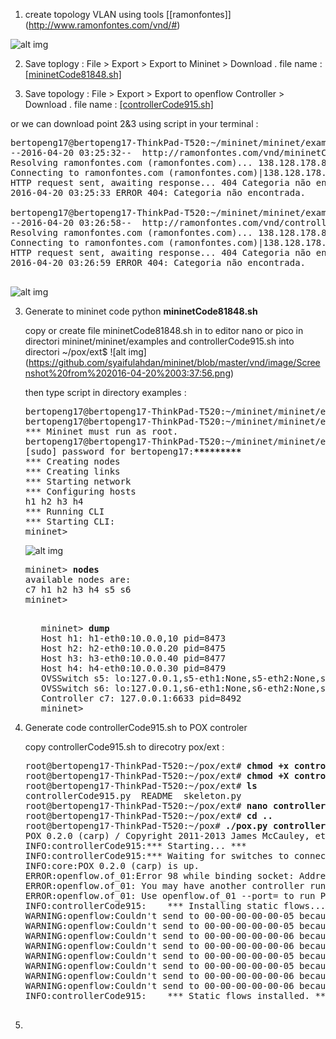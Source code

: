 

1. create topology VLAN using tools [[ramonfontes]] (http://www.ramonfontes.com/vnd/#)

![alt img](https://github.com/syaifulahdan/mininet/blob/master/vnd/image/Screenshot%20from%202016-04-20%2003:09:12.png)


2. Save toplogy : File > Export > Export to Mininet > Download .   file name : [[mininetCode81848.sh]](https://github.com/syaifulahdan/mininet/blob/master/vnd/create/createvlan1/mininetCode81848.sh)

3. Save topology : File > Export > Export to openflow Controller > Download .   file name : [[controllerCode915.sh]](https://github.com/syaifulahdan/mininet/blob/master/vnd/create/createvlan1/controllerCode915.sh)


or we can download point 2&3 using script in your terminal :
<pre>
bertopeng17@bertopeng17-ThinkPad-T520:~/mininet/mininet/examples$ <b>wget http://ramonfontes.com/vnd/mininetCode81848.sh</b>
--2016-04-20 03:25:32--  http://ramonfontes.com/vnd/mininetCode81848.sh
Resolving ramonfontes.com (ramonfontes.com)... 138.128.178.82
Connecting to ramonfontes.com (ramonfontes.com)|138.128.178.82|:80... connected.
HTTP request sent, awaiting response... 404 Categoria não encontrada
2016-04-20 03:25:33 ERROR 404: Categoria não encontrada.

bertopeng17@bertopeng17-ThinkPad-T520:~/mininet/mininet/examples$ <b>wget http://ramonfontes.com/vnd/controllerCode915.sh</b>
--2016-04-20 03:26:58--  http://ramonfontes.com/vnd/controllerCode915.sh
Resolving ramonfontes.com (ramonfontes.com)... 138.128.178.82
Connecting to ramonfontes.com (ramonfontes.com)|138.128.178.82|:80... connected.
HTTP request sent, awaiting response... 404 Categoria não encontrada
2016-04-20 03:26:59 ERROR 404: Categoria não encontrada.

</pre>

![alt img](https://github.com/syaifulahdan/mininet/blob/master/vnd/image/Screenshot%20from%202016-04-20%2003:29:35.png)


3. Generate to mininet code python <b>mininetCode81848.sh</b>

   copy or create file mininetCode81848.sh in to editor nano or pico in directori mininet/mininet/examples and controllerCode915.sh into directori ~/pox/ext$
   ![alt img] (https://github.com/syaifulahdan/mininet/blob/master/vnd/image/Screenshot%20from%202016-04-20%2003:37:56.png)
   
   then type script in directory examples : 
   <pre>
   bertopeng17@bertopeng17-ThinkPad-T520:~/mininet/mininet/examples$ <b>chmod +x mininetCode81848.sh </b>
   bertopeng17@bertopeng17-ThinkPad-T520:~/mininet/mininet/examples$ <b>./mininetCode81848.sh </b>
   *** Mininet must run as root.
   bertopeng17@bertopeng17-ThinkPad-T520:~/mininet/mininet/examples$ sudo ./mininetCode81848.sh 
   [sudo] password for bertopeng17:<b>*********</b> 
   *** Creating nodes
   *** Creating links
   *** Starting network
   *** Configuring hosts
   h1 h2 h3 h4 
   *** Running CLI
   *** Starting CLI:
   mininet> 
   </pre>
   
   ![alt img](https://github.com/syaifulahdan/mininet/blob/master/vnd/image/Screenshot%20from%202016-04-20%2003:41:02.png)

   <pre>
   mininet> <b>nodes</b>
   available nodes are: 
   c7 h1 h2 h3 h4 s5 s6
   mininet> 

   </pre>
   
   <pre>
      mininet> <b>dump</b>
      Host h1: h1-eth0:10.0.0,10 pid=8473 
      Host h2: h2-eth0:10.0.0.20 pid=8475 
      Host h3: h3-eth0:10.0.0.40 pid=8477 
      Host h4: h4-eth0:10.0.0.30 pid=8479 
      OVSSwitch s5: lo:127.0.0.1,s5-eth1:None,s5-eth2:None,s5-eth3:None pid=8484
      OVSSwitch s6: lo:127.0.0.1,s6-eth1:None,s6-eth2:None,s6-eth3:None pid=8487 
      Controller c7: 127.0.0.1:6633 pid=8492
      mininet> 
   </pre>
   
4. Generate code controllerCode915.sh to POX controler 
   
   copy controllerCode915.sh to direcotry pox/ext :
   <pre>
   root@bertopeng17-ThinkPad-T520:~/pox/ext# <b>chmod +x controllerCode915.py </b>
   root@bertopeng17-ThinkPad-T520:~/pox/ext# <b>chmod +X controllerCode915.py </b>
   root@bertopeng17-ThinkPad-T520:~/pox/ext# <b>ls</b>
   controllerCode915.py  README  skeleton.py
   root@bertopeng17-ThinkPad-T520:~/pox/ext# <b>nano controllerCode915.py </b>
   root@bertopeng17-ThinkPad-T520:~/pox/ext# <b>cd ..</b>
   root@bertopeng17-ThinkPad-T520:~/pox# <b>./pox.py controllerCode915</b>
   POX 0.2.0 (carp) / Copyright 2011-2013 James McCauley, et al.
   INFO:controllerCode915:*** Starting... ***
   INFO:controllerCode915:*** Waiting for switches to connect.. ***
   INFO:core:POX 0.2.0 (carp) is up.
   ERROR:openflow.of_01:Error 98 while binding socket: Address already in use
   ERROR:openflow.of_01: You may have another controller running.
   ERROR:openflow.of_01: Use openflow.of_01 --port=<port> to run POX on another port.
   INFO:controllerCode915:    *** Installing static flows... ***
   WARNING:openflow:Couldn't send to 00-00-00-00-00-05 because we're not connected to it!
   WARNING:openflow:Couldn't send to 00-00-00-00-00-05 because we're not connected to it!
   WARNING:openflow:Couldn't send to 00-00-00-00-00-06 because we're not connected to it!
   WARNING:openflow:Couldn't send to 00-00-00-00-00-06 because we're not connected to it!
   WARNING:openflow:Couldn't send to 00-00-00-00-00-05 because we're not connected to it!
   WARNING:openflow:Couldn't send to 00-00-00-00-00-05 because we're not connected to it!
   WARNING:openflow:Couldn't send to 00-00-00-00-00-06 because we're not connected to it!
   WARNING:openflow:Couldn't send to 00-00-00-00-00-06 because we're not connected to it!
   INFO:controllerCode915:    *** Static flows installed. ***
     </pre>
5. 

